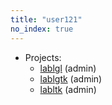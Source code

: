 ```yaml
---
title: "user121"
no_index: true
---
```


* Projects:
  * [lablgl](/projects/lablgl/) (admin)
  * [lablgtk](/projects/lablgtk/) (admin)
  * [labltk](/projects/labltk/) (admin)

